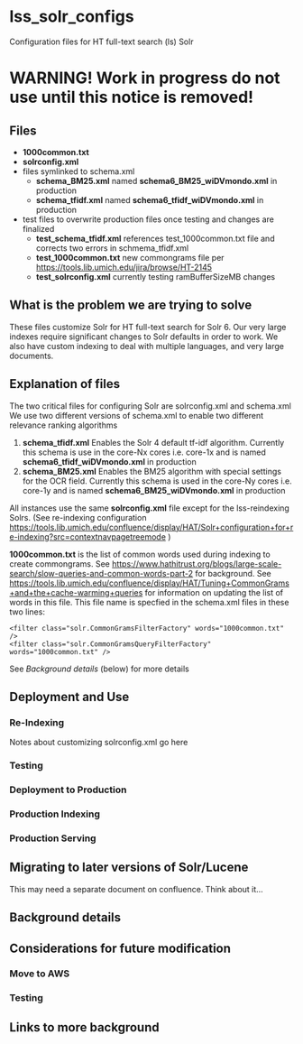 # lss_solr_configs
Configuration files for HT full-text search (ls) Solr

# WARNING!  Work in progress do not use until this notice is removed!


## Files

* **1000common.txt**
* **solrconfig.xml**
* files symlinked to schema.xml
  * **schema_BM25.xml** named **schema6_BM25_wiDVmondo.xml** in production
  * **schema_tfidf.xml** named **schema6_tfidf_wiDVmondo.xml** in production
* test files to overwrite production files once testing and changes are finalized
  * **test_schema_tfidf.xml**
     references test_1000common.txt file and corrects two errors in schmema_tfidf.xml
  * **test_1000common.txt**
    new commongrams file per https://tools.lib.umich.edu/jira/browse/HT-2145
  * **test_solrconfig.xml**
     currently testing ramBufferSizeMB changes
## What is the problem we are trying to solve

These files customize Solr for HT full-text search for Solr 6. Our very large indexes require significant changes to Solr defaults in order to work.  We also have custom indexing to deal with multiple languages, and very large documents.

## Explanation of files

The two critical files for configuring Solr are solrconfig.xml and schema.xml
We use two different versions of schema.xml to enable two different relevance ranking algorithms

1. **schema_tfidf.xml** Enables the Solr 4 default tf-idf algorithm.
   Currently this schema is use in the core-Nx cores i.e. core-1x and is named **schema6_tfidf_wiDVmondo.xml** in production
2. **schema_BM25.xml** Enables the BM25 algorithm with special settings for the OCR field.
   Currently this schema is used in the core-Ny cores i.e. core-1y and is named **schema6_BM25_wiDVmondo.xml** in production

All instances use the same **solrconfig.xml** file except for the lss-reindexing Solrs.  (See re-indexing configuration https://tools.lib.umich.edu/confluence/display/HAT/Solr+configuration+for+re-indexing?src=contextnavpagetreemode )


**1000common.txt** is the list of common words used during indexing to create commongrams.  See https://www.hathitrust.org/blogs/large-scale-search/slow-queries-and-common-words-part-2 for background. See https://tools.lib.umich.edu/confluence/display/HAT/Tuning+CommonGrams+and+the+cache-warming+queries for information on updating the list of words in this file. This file name is specfied in the schema.xml files in these two lines:
```
<filter class="solr.CommonGramsFilterFactory" words="1000common.txt" />
<filter class="solr.CommonGramsQueryFilterFactory" words="1000common.txt" />
```



See *Background details* (below) for more details

## Deployment and Use

### Re-Indexing

Notes about customizing solrconfig.xml go here
### Testing
### Deployment to Production
### Production Indexing
### Production Serving


## Migrating to later versions of Solr/Lucene
This may need a separate document on confluence.  Think about it...

## Background details

## Considerations for future modification

### Move to AWS


### Testing


## Links to more background
